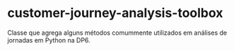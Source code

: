 # customer-journey-analysis-toolbox
Classe que agrega alguns métodos comummente utilizados em análises de jornadas
em Python na DP6.
